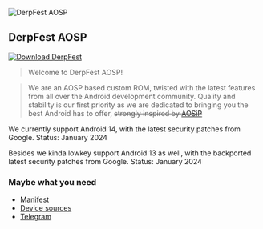 ![DerpFest AOSP](https://raw.github.com/DerpFest-AOSP/manifest/13/derp.png)

DerpFest AOSP
---------------

[![Download DerpFest](https://img.shields.io/badge/Downloads-6.2M-green.svg)](https://sourceforge.net/projects/derpfest/files)

> Welcome to DerpFest AOSP!

> We are an AOSP based custom ROM, twisted with the latest features from all over the Android development community. Quality and stability is our first priority as we are dedicated to bringing you the best Android has to offer, ~~strongly inspired by [AOSiP](https://github.com/AOSiP)~~

We currently support Android 14, with the latest security patches from Google. Status: January 2024

Besides we kinda lowkey support Android 13 as well, with the backported latest security patches from Google. Status: January 2024

### Maybe what you need

- [Manifest](https://github.com/DerpFest-AOSP/manifest)
- [Device sources](https://github.com/DerpFest-Devices)
- [Telegram](https://t.me/DerpFestAOSP)
